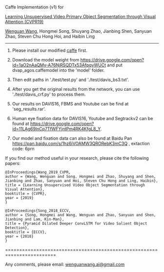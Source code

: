 Caffe Implementation (v1) for

[Learning Unsupervised Video Primary Object Segmentation through Visual Attention (CVPR19)](https://www.researchgate.net/publication/332751903_Learning_Unsupervised_Video_Object_Segmentation_through_Visual_Attention)

[Wenguan Wang](https://sites.google.com/view/wenguanwang), Hongmei Song, Shuyang Zhao, Jianbing Shen, Sanyuan Zhao, Steven Chu Hong Hoi,  and Haibin Ling
- - -

1. Please install our modified [caffe](https://github.com/maysina/PDB-ConvLSTM/blob/master/maycaffe-convlstm.rar) first. 

2. Download the model weight from https://drive.google.com/open?id=1aO2nAaQMy-A76NjRSQDTx53AfpqyWUCt and put dvap_agos.caffemodel into the 'model' folder.
 
3. Then edit paths in './test/test.py' and './test/davis_bs3.txt'.

4. After you get the original results from the network, you can use './test/davis_crf.py' to process them.

5. Our results on DAVIS16, FBMS and Youtube can be find at 'seg_results.rar'.

6. Human eye fixation data for DAVIS16, Youtube and Segtrackv2 can be found at https://drive.google.com/open?id=11LAg69lnCp7TfWFYjntPm4RK4KfgL8_Y.

7. Our model and fixation data can also be found at Baidu Pan
https://pan.baidu.com/s/1hz6iVOAMW3QRORebK3mC3Q , extaction code: 6prn 


If you find our method useful in your research, please cite the following papers:


    @InProceedings{Wang_2019_CVPR,
    author = {Wang, Wenguan and Song, Hongmei and Zhao, Shuyang and Shen, Jianbing and Zhao, Sanyuan and Hoi, Steven Chu Hong and Ling, Haibin},
    title = {Learning Unsupervised Video Object Segmentation through Visual Attention},
    booktitle = {CVPR},
    year = {2019}
    }

    @InProceedings{Song_2018_ECCV,
    author = {Song, Hongmei and Wang, Wenguan and Zhao, Sanyuan and Shen, Jianbing and Lam, Kin-Man},
    title = {Pyramid Dilated Deeper ConvLSTM for Video Salient Object Detection},
    booktitle = {ECCV},
    year = {2018}
    }

========================================================================

Any comments, please email: wenguanwang.ai@gmail.com
